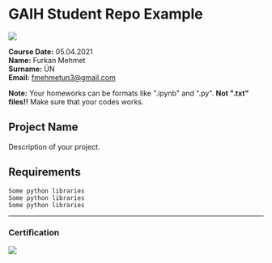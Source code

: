 # GAIH Student Repo Example
![](img/newlogo.png)

**Course Date:** 05.04.2021  
**Name:** Furkan Mehmet  
**Surname:** ÜN  
**Email:** fmehmetun3@gmail.com  

**Note:** Your homeworks can be formats like ".ipynb" and ".py". **Not ".txt" files!!** Make sure that your codes works.  

## Project Name
Description of your project.

## Requirements
```
Some python libraries
Some python libraries
Some python libraries
```
---

### Certification
![](img/TopLearnerCertificate.png)

